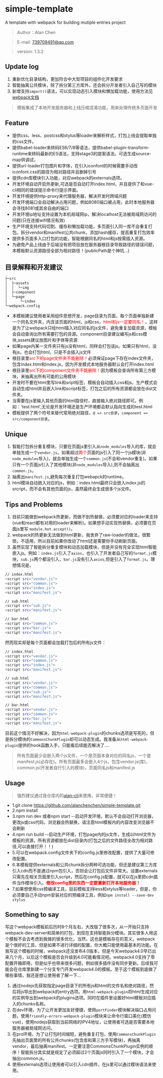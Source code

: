 # simple-template
A template with webpack for building mutiple entries project
> Author：Alan Chen

> E-mail: 739709491@qq.com

> version: 1.3.2

## Update log
1. 重新优化目录结构，更加符合中大型项目的组件化开发要求
2. 智能抽离公共模块，除了拆分第三方库外，还会拆分开发者引入自己写的模块
3. 新增支持`import()`语法，可以实现动态引入模块和懒加载功能，使用方法见[webpack文档](https://www.webpackjs.com/guides/code-splitting/#%E5%8A%A8%E6%80%81%E5%AF%BC%E5%85%A5-dynamic-imports-)  


> 模板集成了本地开发服务器和上线压缩混淆功能，用来处理传统多页面开发

## Feature
* 提供css、less、postcss和stylus等loader来解析样式，打包上线会提取单独的css文件。
* 提供babel-loader来转码ES6/7/8等语法，提供babel-plugin-transform-runtime来转码最新的ES语法，支持stage3的提案语法。可选生成source-map供调试，
* 提供url-loader打包图片和字体，在引入iconfont的时候需要手动改iconfont.css的路径为相对路径并且删掉引号
* 提供cdn库模块引入功能，对应webpack的externals选项。
* 开发环境自动开启热更新,可选是否自动打开index.html，并且提供了和vue-cli相同的错误提示命令行提示界面。
* 开发环境提供http-proxy来代理服务器，解决开发时跨域问题
* 开发环境端口会自动解决占用问题，例如8080端口被占用，此时本地服务器会寻找8081或其余自由的端口
* 开发环境ip地址支持设置为本机局域网ip，解决localhost无法被局域网访问的问题(只在连接wifi情况有效)
* 生产环境支持代码切割、缓存和懒加载功能，多页面引入同一库不会重复打包。拆分vendor和manifest公共chunk，添加hash缓存，提高重复打包效率
* 提供多页面多入口打包的功能，智能根据同名的html和js按需插入资源。
* 为避免产品上线由于后端没有把项目放在服务器根目录导致路径的错误问题，本模板默认资源路径全部为相对路径！(publicPath是个神坑...)

## 目录解释和开发建议
``` bash
├─src
│  ├─assets
│  │  └─img
│  ├─component
│  └─page
│      └─index
└─webpack.config
```
* 本模板建议使用者采用组件思想开发，page目录为页面，每个页面单独新建一个同名文件夹，内含该页面的html，js和css，<span style='color:red'>html和js一定要同名！</span>，这样是为了让webpack只给html插入对应同名的js文件，避免重复加载资源，模板会自动查询出所有需要打包的资源。component目录建议编写js和css模块,assets建议放图片和字体等资源
* 如果page内某一文件夹只有js没有html，同样会打包该js。如果只有html，没有js，也会打包html，只是不会插入js文件
* 根目录里<span style='color:red;'>src下的page文件夹不能删除！</span>必须保证page下存在index文件夹，包含index.html和index.js，因为开发模式本地服务器默认会打开index.html
* 根目录里<span style='color:red;'>src下的component文件夹不能删除！</span>因为模板会查询所有第三方模块，来抽离出所有可能的公用模块
* 开发时不要在html里写link和sript标签，模板会自动插入css和js。生产模式会自动生成html并且嵌入link和script标签，打包之后的所有资源都会放在dist文件夹。
* 当需要在js里输入其他页面的html路径时，直接输入绝对路径即可。例如：'test.html',无论是开发环境还是生产环境都会默认指向生成的test.html
* 模板提供了两个符号来替代常用绝对路径，`@ => src目录`，`component => src/component目录`。

## Unique 
1. 智能打包拆分重复模块，只要在页面js里引入从`node_modules`导入的库，就会单独生成一个`vendor.js`。如果超过<span style='color:red;'>两个</span>页面的js引入了同一个js模块(非`node_modules`导入)，就会单独生成一个`common.js`(不会和vendor重复)。如果只有一个页面js引入了其他模块(非`node_modules`导入),则不会抽离出`common.js`。
2. 抽离出`manifest.js`,避免每次重复打包webapck的runtime。
3. html模块自动嵌入对应的js，例如：index.html最终只会嵌入index.js的srcript，而不会有其他页面的js，虽然最终会生成很多个js文件。

## Tips and Problems
1. 目前只能做到webpack热更新，而做不到热替换，必须要对应的loader来支持(vue和react都有对用的loader来解析)。如果想手动实现热替换，必须要在页面js里写 `module.hot.accept()`。
2. webpack的热更新无法做到html更新，我舍弃了raw-loader的做法，很繁琐，不适用，所以目前如果你改动了html还是需要你手动刷新页面。
3. 虽然实现了智能拆分重复模块和动态加载模块，但是并没有完全实现html智能嵌入js。例如：`index.js`引入了`axios`，也引入了开发者自己写的`format.js`模块，`sub.js`两个都没引入，`bar.js`没有引入`axios`,但是引入了`format.js`。理想情况是，
``` bash
// index.html
<script src="vendor.js">
<script src="common.js"> 
<script src="index.js">
<script src="manifest.js">

// sub.html
<script src="sub.js">
<script src="manifest.js">  

// bar.html
<script src="common.js"> 
<script src="bar.js">
<script src="manifest.js">

```
然而现实却是每个页面都会加载打包后的所有js文件：
``` bash
// index.html
<script src="vendor.js">
<script src="common.js"> 
<script src="index.js">
<script src="manifest.js">

// sub.html
<script src="vendor.js">
<script src="common.js"> 
<script src="sub.js">
<script src="manifest.js">

// bar.html
<script src="vendor.js">
<script src="common.js"> 
<script src="bar.js">
<script src="manifest.js">

```
目前这个情况不好解决，因为`html-webpack-plugin`的chunks选项是写死的，但是拆分模块的`CommonsChunkPlugin`却可以动态生成。我准备从`html-webpack-plugin`提供的hook函数入手，只能看后续能否解决了....
> 所有页面最少会嵌入两个js文件，一个是页面本身对应的同名js，一个是manifest.js(必存在)。所有页面最多会嵌入4个js，包含vendor.js(库)，common.js(开发者自行引入的模块)，页面同名js和manifest.js

## Usage
> 强烈建议通过我仓库内的[alan-cli](https://github.com/alanchenchen/alan-cli)来使用，非常便捷！
* 1.git clone https://github.com/alanchenchen/simple-template.git
* 2.npm install 
* 3.npm run dev 或者npm start  --启动开发环境，默认不会自动打开浏览器，更改js或css代码，浏览器会热替换，请注意html模板内的内容改变浏览器不会刷新
* 4.npm run build --启动生产环境，打包page内的js文件，生成以html文件为模板的资源，所有资源都放在dist目录内(打包之后的文件路径全改为相对路径,可以直接打开！！)
* 5.可以在webpack.config文件夹下的config.js里修改配置，提供了大量可修改配置。
* 6.本模板提供externals和公共chunk拆分两种可选功能，但还是建议第三方库引入cdn而不是通过npm包引入，否则会让打包后文件非常大。设置externals只需先在相关页面里引入script，然后在config.js配置，就可以在js里把cdn插件当作模块引入。<span style="color:red;font-weight:bold">修改config里的东西一定要重新打开本地服务器！</span>
* 7.如果想使用css预编译工具，目前模板支持less和stylus等loader，但是，你必须要自己手动npm安装对应的预编译工具，例如`npm install --save-dev stylus`

## Something to say
写这个webpack模板前后历时8个月左右，大改版了很多次，从一开始只支持webpack-dev-server和简单的打包，到现在支持智能拆分模块。其实很多人用这个模板不会去考虑到我做的很多优化，当然，这也是模板存在的意义。webpack是个很好的工具，但是如果不进行详细的配置，你大概只能使用最基本的功能。在我写这个模板的时候，webpack还没发布4.0版本，但是今天webpack4.0早已出来几个月，以后这个模板是否会升级到4.0可能看情况吧。webpack4.0支持了零配置开箱即用，但是似乎也带来很多问题，例如很多插件没有同步更新。后续我可能会在仓库里新建一个分支专门开发webpack4.0的模板。至于这个模板到底做了哪些事情，我还是想让使用者了解一下...
1. 通过nodejs先获取指定page目录下的所有js和html的文件名和绝对路径，然后将js导出到webpack的entry选项。用`html-webpack-plugin`将html生成对应的实例导出到webpack的plugins选项。同时在插件里设置好html模板对应插入的chunks名称。
2. 在dev环境，为了让开发更加友好便捷，使用`portFinder`模块解决端口占用问题，使用`friendly-errors-webpack-plugin`模块来让命令行窗口美化(模仿vue)，使用nodejs获取到当前网络的IPV4地址，让使用者可选是否需要本地服务器被局域网访问。
3. 在pro环境，为了让打包时间缩短，避免重复打包，使用`CommonsChunkPlugin`先抽出页面里的所有公共chunks(包含库和第三方手写模块)，再抽离vendor，最后抽离manifest。一定要注意CommonsChunkPlugin实例的顺序！智能拆分其实就是规定了必须超过2个页面js同时引入了一个模块，才会抽出common.js。
4. 使用externals选项让使用者可以引入cdn插件，在js里可以通过模块语法来使用。
